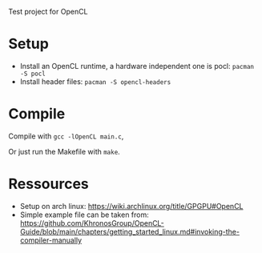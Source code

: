 Test project for OpenCL

# Setup
- Install an OpenCL runtime, a hardware independent one is pocl:
   `pacman -S pocl`
- Install header files:
   `pacman -S opencl-headers`

# Compile
Compile with
 `gcc -lOpenCL main.c`,
 
Or just run the Makefile with
 `make`.

# Ressources
- Setup on arch linux: <https://wiki.archlinux.org/title/GPGPU#OpenCL>
- Simple example file can be taken from: <https://github.com/KhronosGroup/OpenCL-Guide/blob/main/chapters/getting_started_linux.md#invoking-the-compiler-manually>
